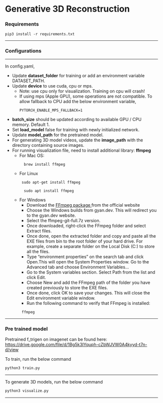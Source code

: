 # Generative 3D Reconstruction

### Requirements

```angular2html
pip3 install -r requirements.txt
```
<hr>

### Configurations
<hr>
In config.yaml,<br>

-   Update **dataset_folder** for training or add an environment variable DATASET_PATH.
- Update **device** to use cuda, cpu or mps. 
  - Note: use cpu only for visualization. Training on cpu will crash! 
  - If using mps (Apple GPU), some operations are not compatible. To allow fallback to CPU add the below environment 
  variable,
    ```angular2html 
    PYTORCH_ENABLE_MPS_FALLBACK=1
    ```
- **batch_size** should be updated according to available GPU / CPU memory. Default 1.
- Set **load_model** false for training with newly initialized network.
- Update **model_path** for the pretrained model.
- For generating 3D model videos, update the **image_path** with the directory containing source images.
- For running visualization file, need to install additional library: **ffmpeg**
  - For Mac OS: 
    ```angular2html 
      brew install ffmpeg
      ```
  - For Linux 
     ```angular2html 
      sudo apt-get install ffmpeg
      ```
    ```angular2html 
      sudo apt install ffmpeg
      ```
  - For Windows
    - Download the <a href='https://www.ffmpeg.org/download.html#build-windows'> FFmpeg package </a> from the official website
    - Choose the Windows builds from gyan.dev. This will redirect you to the gyan.dev website.
    - Select the ffmpeg-git-full.7z version.
    - Once downloaded, right-click the FFmpeg folder and select Extract files.
    - Once done, open the extracted folder and copy and paste all the EXE files from bin to the root folder of your hard drive. For example, create a separate folder on the Local Disk (C:) to store all the files.
    - Type “environment properties” on the search tab and click Open.This will open the System Properties window. Go to the Advanced tab and choose Environment Variables…
    - Go to the System variables section. Select Path from the list and click Edit.
    - Choose New and add the FFmpeg path of the folder you have created previously to store the EXE files.
    - Once done, click OK to save your changes. This will close the Edit environment variable window.
    - Run the following command to verify that FFmpeg is installed:
     ```angular2html 
      ffmpeg
      ```
<hr>

### Pre trained model

Pretrained f_trigen on imagenet can be found here: https://drive.google.com/file/d/1Bg5k3IYquph-cZbWJVW0A4kyyd-t7n-d/view

To train, run the below command

```bash 
python3 train.py 
```
<hr>
To generate 3D models, run the below command

```bash 
python3 visualize.py 
```
<hr>